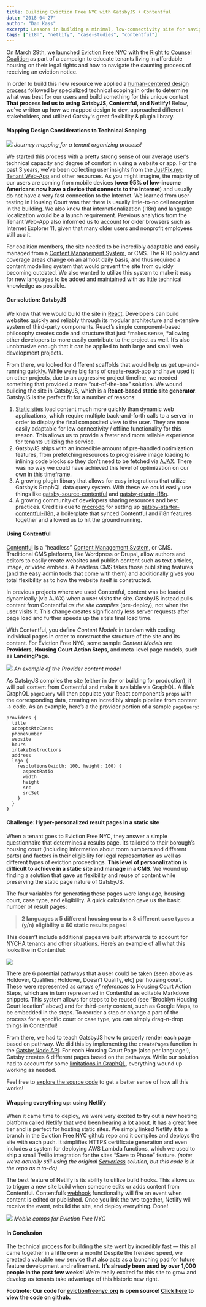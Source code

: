 ```yaml
---
title: Building Eviction Free NYC with GatsbyJS + Contentful
date: "2018-04-27"
author: "Dan Kass"
excerpt: Lessons in building a minimal, low-connectivity site for navigating a daunting legal process.
tags: ["i18n", "netlify", "case-studies", "contentful"]
---
```


On March 29th, we launched [Eviction Free NYC](http://www.evictionfreenyc.org/) with the [Right to Counsel Coalition](https://www.righttocounselnyc.org/) as part of a campaign to educate tenants living in affordable housing on their legal rights and how to navigate the daunting process of receiving an eviction notice.

In order to build this new resource we applied a [human-centered design process](https://medium.com/@JustFixNYC/co-designing-eviction-free-nyc-b54570c69153) followed by specialized technical scoping in order to determine what was best for our users and build something for this unique context. **That process led us to using GatsbyJS, Contentful, and Netlify!** Below, we've written up how we mapped design to dev, approached different stakeholders, and utilized Gatsby's great flexibility & plugin library.


#### **Mapping Design Considerations to Technical Scoping**

![](https://cdn-images-1.medium.com/max/1600/1*4dtcfYSFly3XEj5POT-jgQ.jpeg)
*Journey mapping for a tenant organizing process!*

We started this process with a pretty strong sense of our average user’s
technical capacity and degree of comfort in using a website or app. For the past
3 years, we’ve been collecting user insights from the [JustFix.nyc Tenant
Web-App](https://www.justfix.nyc/) and other resources. As you might imagine,
the majority of our users are coming from mobile devices (**over 95% of
low-income Americans now have a device that connects to the Internet**) and
usually do not have a very fast connection to the Internet. We learned from
user-testing in Housing Court was that there is usually little-to-no cell
reception in the building. We also knew that internationalization (i18n) and
language localization would be a launch requirement. Previous analytics from the
Tenant Web-App also informed us to account for older browsers such as Internet
Explorer 11, given that many older users and nonprofit employees still use it.

For coalition members, the site needed to be incredibly adaptable and easily
managed from a [Content Management
System](https://en.wikipedia.org/wiki/Content_management_system), or CMS. The
RTC policy and coverage areas change on an almost daily basis, and thus required
a content modelling system that would prevent the site from quickly becoming
outdated. We also wanted to utilize this system to make it easy for new
languages to be added and maintained with as little technical knowledge as
possible.

#### **Our solution: GatsbyJS**

We knew that we would build the site in [React](https://reactjs.org/).
Developers can build websites quickly and reliably through its modular
architecture and extensive system of third-party components. React’s simple
component-based philosophy creates code and structure that just *makes sense,
*allowing other developers to more easily contribute to the project as well.
It’s also unobtrusive enough that it can be applied to both large and small web
development projects.

From there, we looked for different scaffolds that would help us get
up-and-running quickly. While we’re big fans of
[create-react-app](https://github.com/facebook/create-react-app) and have used
it on other projects, due to an aggressive project timeline, we needed something
that provided a more “out-of-the-box” solution. We wound building the site in
GatsbyJS, which is a **React-based static site generator**. GatsbyJS is the
perfect fit for a number of reasons:

1.  [Static sites](https://en.wikipedia.org/wiki/Static_web_page) load content much
more quickly than dynamic web applications, which require multiple
back-and-forth calls to a server in order to display the final composited view
to the user. They are more easily adaptable for low connectivity / offline
functionality for this reason. This allows us to provide a faster and more
reliable experience for tenants utilizing the service.
1.  GatsbyJS ships with an incredible amount of pre-handled optimization features,
from prefetching resources to progressive image loading to inlining code blocks
so they don’t need to be fetched via
[AJAX](https://en.wikipedia.org/wiki/Ajax_(programming)). There was no way we
could have achieved this level of optimization on our own in this timeframe.
1.  A growing plugin library that allows for easy integrations that utilize Gatsby’s
GraphQL data query system. With these we could easily use things like
[gatsby-source-contentful](https://www.gatsbyjs.org/packages/gatsby-source-contentful/?=conten)
and [gatsby-plugin-i18n](https://github.com/angeloocana/gatsby-plugin-i18n).
1.  A growing community of developers sharing resources and best practices. Credit
is due to [mccrodp](https://github.com/mccrodp) for setting up
[gatsby-starter-contentful-i18n](https://github.com/mccrodp/gatsby-starter-contentful-i18n),
a boilerplate that synced Contentful and i18n features together and allowed us
to hit the ground running.

#### **Using Contentful**

[Contentful](https://www.contentful.com/) is a “headless” [Content Management
System](https://en.wikipedia.org/wiki/Content_management_system), or CMS.
Traditional CMS platforms, like Wordpress or Drupal, allow authors and editors
to easily create websites and publish content such as text articles, image, or
video embeds. A headless CMS takes those publishing features (and the easy admin
tools that come with them) and additionally gives you total flexibility as to
how the website itself is constructed.

In previous projects where we used Contentful, content was be loaded dynamically
(via AJAX) when a user visits the site. GatsbyJS instead pulls content from
Contentful *as the site compiles* (pre-deploy), not when the user visits it.
This change creates significantly less server requests after page load and
further speeds up the site’s final load time.

With Contentful, you define *Content Models* in tandem with coding individual
pages in order to construct the structure of the site and its content. For
Eviction Free NYC, some sample *Content Models* are **Providers**, **Housing
Court Action Steps**, and meta-level page models, such as **LandingPage**.

![](https://cdn-images-1.medium.com/max/2000/0*2c9UahyFkl1eQI7n.)
*An example of the Provider content model*

As GatsbyJS compiles the site (either in dev or building for production), it
will pull content from Contentful and make it available via GraphQL. A file’s
GraphQL `pageQuery` will then populate your React component’s `props` with the
corresponding data, creating an incredibly simple pipeline from content → code.
As an example, here’s a the provider portion of a sample `pageQuery`:

    providers {
      title
      acceptsRtcCases
      phoneNumber
      website
      hours
      intakeInstructions
      address
      logo {
        resolutions(width: 100, height: 100) {
          aspectRatio
          width
          height
          src
          srcSet
        }
      }
    }

#### **Challenge: Hyper-personalized result pages in a static site**

When a tenant goes to Eviction Free NYC, they answer a simple questionnaire that
determines a results page. Its tailored to their borough’s housing court
(including information about room numbers and different parts) and factors in
their eligibility for legal representation as well as different types of
eviction proceedings. **This level of personalization is difficult to achieve in
a static site and manage in a CMS.** We wound up finding a solution that gave us
flexibility and reuse of content while preserving the static page nature of
GatsbyJS.

The four variables for generating these pages were language, housing court, case
type, and eligibility. A quick calculation gave us the basic number of result
pages:

> **2 languages x 5 different housing courts x 3 different case types x (y/n)
> eligibility = 60 static results pages**!

This doesn’t include additional pages we built afterwards to account for NYCHA
tenants and other situations. Here’s an example of all what this looks like in
Contentful:

![](https://cdn-images-1.medium.com/max/1600/0*KTLd5tuKs82l9II8.)

There are 6 potential pathways that a user could be taken (seen above as
Holdover, Qualifies; Holdover, Doesn’t Qualify, etc) per housing court. These
were represented as *arrays of references* to Housing Court Action Steps, which
are in turn represented in Contentful as editable Markdown snippets. This system
allows for steps to be reused (see “Brooklyn Housing Court location” above) and for
third-party content, such as Google Maps, to be embedded in the steps. To
reorder a step or change a part of the process for a specific court or case
type, you can simply drag-n-drop things in Contentful!

From there, we had to teach GatsbyJS how to properly render each page based on
pathway. We did this by implementing the `createPages` function in the [Gatsby
Node API](https://www.gatsbyjs.org/docs/node-apis/). For each Housing Court Page
(also per language!), Gatsby creates 6 different pages based on the pathways.
While our solution had to account for some [limitations in
GraphQL](https://github.com/facebook/graphql/issues/414), everything wound up
working as needed.

Feel free to [explore the source
code](https://github.com/JustFixNYC/eviction-free-nyc) to get a better sense of
how all this works!


#### **Wrapping everything up: using Netlify**

When it came time to deploy, we were very excited to try out a new hosting
platform called [Netlify](https://www.netlify.com/) that we’d been hearing a lot
about. It has a great free tier and is perfect for hosting static sites. We
simply linked Netlify it to a branch in the Eviction Free NYC github repo and it
compiles and deploys the site with each push. It simplifies HTTPS certificate
generation and even includes a system for deploying AWS Lambda functions, which
we used to ship a small Twilio integration for the sites “Save to Phone”
feature. *(note: we’re actually still using the original
*[Serverless](https://serverless.com/)* solution, but this code is in the repo
as a to-do)*

The best feature of Netlify is its ability to utilize build hooks. This allows
us to trigger a new site build when someone edits or adds content from
Contentful. Contentful’s [webhook](https://en.wikipedia.org/wiki/Webhook)
functionality will fire an event when content is edited or published. Once you
link the two together, Netlify will receive the event, rebuild the site, and
deploy everything. Done!

![](https://cdn-images-1.medium.com/max/1600/1*_dnGiqDFzdi629lLbsSk2Q.png)
*Mobile comps for Eviction Free NYC*

#### In Conclusion

The technical process for building the site went by incredibly fast — this all
came together in a little over a month! Despite the frenzied speed, we created a
valuable new service that also acts as a launching pad for future feature
development and refinement. **It’s already been used by over 1,000 people in the
past few weeks!** We’re really excited for this site to grow and develop as
tenants take advantage of this historic new right.

**Footnote: Our code for [evictionfreenyc.org](http://www.evictionfreenyc.org/) is
open source! [Click
here](https://github.com/JustFixNYC/eviction-free-nyc) to view the code on
github.**
